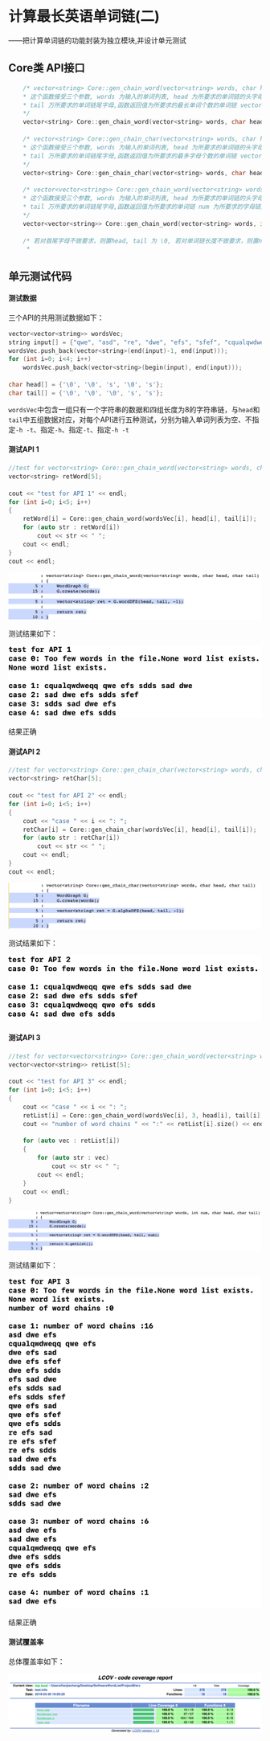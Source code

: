 # 计算最长英语单词链(二)

——把计算单词链的功能封装为独立模块,并设计单元测试

## Core类 API接口

```C++
    /* vector<string> Core::gen_chain_word(vector<string> words, char head, char tail);
    * 这个函数接受三个参数, words 为输入的单词列表, head 为所要求的单词链的头字母, 
    * tail 万所要求的单词链尾字母,函数返回值为所要求的最长单词个数的单词链 vector<string>
    */
    vector<string> Core::gen_chain_word(vector<string> words, char head, char tail);

    /* vector<string> Core::gen_chain_char(vector<string> words, char head, char tail);
    * 这个函数接受三个参数, words 为输入的单词列表, head 为所要求的单词链的头字母, 
    * tail 万所要求的单词链尾字母,函数返回值为所要求的最多字母个数的单词链 vector<string>
    */
    vector<string> Core::gen_chain_char(vector<string> words, char head, char tail);

    /* vector<vector<string>> Core::gen_chain_word(vector<string> words, int num, char head, char tail);
    * 这个函数接受三个参数, words 为输入的单词列表, head 为所要求的单词链的头字母, 
    * tail 万所要求的单词链尾字母,函数返回值为所要求的单词链 num 为所要求的字母链的个数
    */
    vector<vector<string>> Core::gen_chain_word(vector<string> words, int num, char head, char tail);

    /* 若对首尾字母不做要求，则置head, tail 为 \0, 若对单词链长度不做要求，则置num为-1
     *
```

## 单元测试代码

#### 测试数据

三个API的共用测试数据如下：

```c++
vector<vector<string>> wordsVec;
string input[] = {"qwe", "asd", "re", "dwe", "efs", "sfef", "cqualqwdweqq", "sad", "sdds"};
wordsVec.push_back(vector<string>(end(input)-1, end(input)));
for (int i=0; i<4; i++)
    wordsVec.push_back(vector<string>(begin(input), end(input)));

char head[] = {'\0', '\0', 's', '\0', 's'};
char tail[] = {'\0', '\0', '\0', 's', 's'};
```

`wordsVec`中包含一组只有一个字符串的数据和四组长度为8的字符串链，与`head`和`tail`中五组数据对应，对每个API进行五种测试，分别为输入单词列表为空、不指定`-h -t`、指定`-h`、指定`-t`、指定`-h -t`

#### 测试API 1

```c++
//test for vector<string> Core::gen_chain_word(vector<string> words, char head, char tail);
vector<string> retWord[5];

cout << "test for API 1" << endl;
for (int i=0; i<5; i++)
{
    retWord[i] = Core::gen_chain_word(wordsVec[i], head[i], tail[i]);
    for (auto str : retWord[i])
        cout << str << " ";
    cout << endl;
}
cout << endl;
```

![](./1.png)

测试结果如下：

![](./1_2.png)

结果正确

#### 测试API 2

```c++
//test for vector<string> Core::gen_chain_char(vector<string> words, char head, char tail);
vector<string> retChar[5];

cout << "test for API 2" << endl;
for (int i=0; i<5; i++)
{
    cout << "case " << i << ": ";
    retChar[i] = Core::gen_chain_char(wordsVec[i], head[i], tail[i]);
    for (auto str : retChar[i])
        cout << str << " ";
    cout << endl;
}
cout << endl;
```

![](./2.png)

测试结果如下：

![](./2_2.png)

#### 测试API 3

```c++
//test for vector<vector<string>> Core::gen_chain_word(vector<string> words, int num, char head, char tail);
vector<vector<string>> retList[5];

cout << "test for API 3" << endl;
for (int i=0; i<5; i++)
{
    cout << "case " << i << ": ";
    retList[i] = Core::gen_chain_word(wordsVec[i], 3, head[i], tail[i]);
    cout << "number of word chains " << ":" << retList[i].size() << endl;

    for (auto vec : retList[i])
    {
        for (auto str : vec)
            cout << str << " ";
        cout << endl;
    }
    cout << endl;
}
```

![](./3.png)

测试结果如下：

![](./3_2.png)

结果正确

#### 测试覆盖率

总体覆盖率如下：

![](./4.png)

